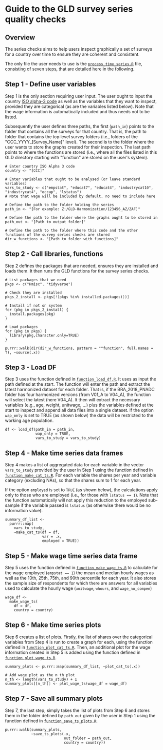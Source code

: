 # Guide to the GLD survey series quality checks

## Overview

The series checks aims to help users inspect graphically a set of surveys for a country over time to ensure they are coherent and consistent.

The only file the user needs to use is the [`process_time_series.R`](process_time_series.R) file, consisting of seven steps, that are detailed here in the following.

## Step 1 - Define user variables

Step 1 is the only section requiring user input. The user ought to input the country [ISO alpha-3 code](https://en.wikipedia.org/wiki/ISO_3166-1_alpha-3) as well as the variables that they want to inspect, provided they are categorical (as are the variables listed below). Note that the wage information is automatically included and thus needs not to be listed.

Subsequently the user defines three paths, the first (`path_in`) points to the folder that contains all the surveys for that country. That is, the path to folder that contains the top level survey folders (i.e., folders of the "CCC_YYYY_[Survey_Name]" level). The second is to the folder where the user wants to store the graphs created for their inspection. The last path points to where the functions are stored (i.e., where all the files listed in this GLD directory starting with "function" are stored on the user's system).

```
# Enter country ISO Alpha 3 code
country <- "[CCC]"

# Enter variables that ought to be analysed (or leave standard variables)
vars_to_study <- c("empstat", "educat7", "educat4", "industrycat10", "industrycat4", "occup", "lstatus")
# Note that wage will be included by default, no need to include here

# Define the path to the folder holding the series
path_in <- "[For example: Z:/GLD-Harmonization/123456_AZ/ZAF]"

# Define the path to the folder where the graphs ought to be stored in
path_out <- "[Path to output folder]"

# Define the path to the folder where this code and the other functions of the survey series checks are stored
dir_w_functions <- "[Path to folder with functions]"
```

## Step 2 - Call libraries, functions

Step 2 defines the packages that are needed, ensures they are installed and loads them. It then runs the GLD functions for the survey series checks.

```
# List packages that we need
pkgs <- c("Hmisc", "tidyverse")

# Check they are installed
pkgs_2_install <- pkgs[!(pkgs %in% installed.packages())]

# Install if not on system
for (pkg in pkgs_2_install) {
  install.packages(pkg)
}

# Load packages
for (pkg in pkgs) {
  library(pkg,character.only=TRUE)  
}

purrr::walk(dir(dir_w_functions, pattern = "^function", full.names = T), ~source(.x))
```

## Step 3 - Load DF

Step 3 uses the function defined in [`function_load_df.R`](function_load_df.R). It uses as input the path defined at the start. The function will enter the path and extract the latest harmonized dataset for each folder. That is, if the BRA_2018_PNADC folder has four harmonized versions (from V01_A to V04_A), the function will select the latest (here V04_A). It then will extract the necessary variables (e.g., age, weight, unitwage, ...) plus the variables defined at the start to inspect and append all data files into a single dataset. If the option `wap_only` is set to TRUE (as shown below) the data will be restricted to the working age population.

```
df <- load_df(path_in = path_in,
              wap_only = TRUE,
              vars_to_study = vars_to_study)
```

## Step 4 - Make time series data frames

Step 4 makes a list of aggregated data for each variable in the vector `vars_to_study` provided by the user in Step 1 using the function defined in [`function_make_cat_ts.R`](function_make_cat_ts.R). For each variable the shares per year and variable category (excluding NAs), so that the shares sum to 1 for each year.

If the option `employed` is set to `TRUE` (as shown below), the calculations apply only to those who are employed (i.e., for those with `lstatus == 1`). Note that the function automatically will not apply this reduction to the employed sub-sample if the variable passed is `lstatus` (as otherwise there would be no information value).

```
summary_df_list <-
  purrr::map(
    vars_to_study,
    ~make_cat_ts(df = df,
                 var = .x,
                 employed = TRUE))
```

## Step 5 - Make wage time series data frame

Step 5 uses the function defined in [`function_make_wage_ts.R`](function_make_wage_ts.R) to calculate for the wage employed (`empstat == 1`) the mean and median hourly wages as well as the 10th, 25th, 75th, and 90th percentile for each year. It also stores the sample size of respondents for which there are answers for all variables used to calculate the hourly wage (`unitwage`, `whours`, and `wage_no_compen`)

```
wage_df <-
  make_wage_ts(
    df = df,
    country = country)
```

## Step 6 - Make time series plots

Step 6 creates a list of plots. Firstly, the list of shares over the categorical variables from Step 4 is run to create a graph for each, using the function defined in [`function_plot_cat_ts.R`](function_plot_cat_ts.R). Then, an additional plot for the wage information created in Step 5 is added using the function defined in [`function_plot_wage_ts.R`](function_plot_wage_ts.R).

```
summary_plots <- purrr::map(summary_df_list, ~plot_cat_ts(.x))

# Add wage plot as the n_th plot
n_th <- length(vars_to_study) + 1
summary_plots[[n_th]] <- plot_wage_ts(wage_df = wage_df)
```

## Step 7 - Save all summary plots

Step 7, the last step, simply takes the list of plots from Step 6 and stores them in the folder defined by `path_out` given by the user in Step 1 using the function defined in [`function_save_ts_plots.R`](function_save_ts_plots.R).

```
purrr::walk(summary_plots,
            ~save_ts_plots(.x,
                           out_folder = path_out,
                           country = country))
```
